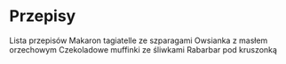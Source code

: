 # Przepisy

Lista przepisów
Makaron tagiatelle ze szparagami
Owsianka z masłem orzechowym
Czekoladowe muffinki ze śliwkami
Rabarbar pod kruszonką
